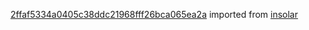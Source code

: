 [2ffaf5334a0405c38ddc21968fff26bca065ea2a](https://github.com/insolar/insolar/commit/2ffaf5334a0405c38ddc21968fff26bca065ea2a) imported from [insolar](https://github.com/insolar/insolar)
